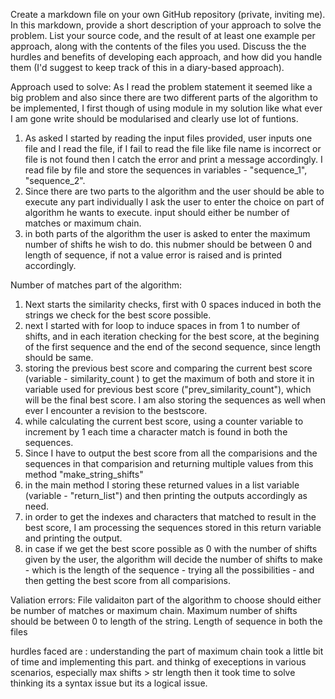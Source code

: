 Create a markdown file on your own GitHub repository (private, inviting me).
In this markdown, provide a short description of your approach to solve the problem.
List your source code, and the result of at least one example per approach, along with the contents of the files you used.
Discuss the the hurdles and benefits of developing each approach, and how did you handle them (I'd suggest to keep track of this in a diary-based approach).


Approach used to solve:
As I read the problem statement it seemed like a big problem and also since there are two different parts of the algorithm to be implemented, I first though of using module in my solution like what ever I am gone write should be modularised and clearly use lot of funtions.

1. As asked I started by reading the input files provided, user inputs one file and I read the file, if I fail to read the file like file name is incorrect or file is not found then I catch the error and print a message accordingly. I read file by file and store the sequences in variables - "sequence_1", "sequence_2".
2. Since there are two parts to the algorithm and the user should be able to execute any part individually I ask the user to enter the choice on part of algorithm he wants to execute. input should either be number of matches or maximum chain.
3. in both parts of the algorithm the user is asked to enter the maximum number of shifts he wish to do. this nubmer should be between 0 and length of sequence, if not a value error is raised and is printed accordingly.

Number of matches part of the algorithm:
1. Next starts the similarity checks, first with 0 spaces induced in both the strings we check for the best score possible.
2. next I started with for loop to induce spaces in from 1 to number of shifts, and in each iteration checking for the best score,  at the begining of the first sequence and the end of the second sequence, since length should be same. 
3. storing the previous best score and comparing the current best score (variable - similarity_count ) to get the maximum of both and store it in variable used for previous best score ("prev_similarity_count"), which will be the final best score. I am also storing the sequences as well when ever I encounter a revision to the bestscore.
4. while calculating the current best score, using a counter variable to increment by 1 each time a character match is found in both the sequences.
5. Since I have to output the best score from all the comparisions and the sequences in that comparision and returning multiple values from this method "make_string_shifts"
6. in the main method I storing these returned values in a list variable (variable - "return_list") and then printing the outputs accordingly as need.
7. in order to get the indexes and characters that matched to result in the best score, I am processing the sequences stored in this return variable and printing the output.
8. in case if we get the best score possible as 0 with the number of shifts given by the user, the algorithm will decide the number of shifts to make - which is the length of the sequence - trying all the possibilities - and then getting the best score from all comparisions. 


Valiation errors:
File validaiton
part of the algorithm to choose should either be number of matches or maximum chain.
Maximum number of shifts should be between 0 to length of the string.
Length of sequence in both the files



hurdles faced are : understanding the part of maximum chain took a little bit of time and implementing this part.
and thinkg of execeptions in various scenarios, especially max shifts > str length then it took time to solve thinking its a syntax issue but its a logical issue.
